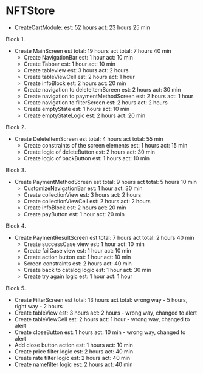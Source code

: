 # NFTStore
- CreateCartModule: 
est: 52 hours
act: 23 hours 25 min

Block 1.
- Create MainScreen
est total: 19 hours
act total: 7 hours 40 min
    - Create NavigationBar
    est: 1 hour
    act: 10 min
    - Create Tabbar
    est: 1 hour
    act: 10 min
    - Create tableview
    est: 3 hours
    act: 2 hours
    - Create tableViewCell
    est: 2 hours
    act: 1 hour
    - Create infoBlock
    est: 2 hours
    act: 20 min
    - Create navigation to deleteItemScreen
    est: 2 hours
    act: 30 min
    - Create navigation to paymentMethodScreen
    est: 2 hours
    act: 1 hour
    - Create navigation to filterScreen
    est: 2 hours
    act: 2 hours
    - Create emptyState
    est: 1 hours
    act: 10 min
    - Create emptyStateLogic
    est: 2 hours
    act: 20 min

Block 2.
- Create DeleteItemScreen
est total: 4 hours
act total: 55 min
    - Create constraints of the screen elements
    est: 1 hours
    act: 15 min
    - Create logic of deleteButton
    est: 2 hours
    act: 30 min
    - Create logic of backButton
    est: 1 hours
    act: 10 min

Block 3.
- Create PaymentMethodScreen
est total: 9 hours
act total: 5 hours 10 min
    - CustomizeNavigationBar
    est: 1 hour
    act: 30 min
    - Create collectionView
    est: 3 hours
    act: 2 hours
    - Create collectionViewCell
    est: 2 hours
    act: 2 hours
    - Create infoBlock
    est: 2 hours
    act: 20 min
    - Create payButton
    est: 1 hour
    act: 20 min

Block 4.
- Create PaymentResultScreen
est total: 7 hours
act total: 2 hours 40 min
    - Create successCase view
    est: 1 hour
    act: 10 min
    - Create failCase view
    est: 1 hour
    act: 10 min
    - Create action button
    est: 1 hour
    act: 10 min
    - Screen constraints
    est: 2 hours
    act: 40 min
    - Create back to catalog logic
    est: 1 hour
    act: 30 min
    - Create try again logic
    est: 1 hour
    act: 1 hour

Block 5.
- Create FilterScreen
est total: 13 hours
act total: wrong way - 5 hours, right way - 2 hours
- Create tableView
est: 3 hours
act: 2 hours - wrong way, changed to alert
- Create tableViewCell
est: 2 hours
act: 1 hour - wrong way, changed to alert
- Create closeButton
est: 1 hours
act: 10 min - wrong way, changed to alert
- Add close button action
est: 1 hours
act: 10 min
- Create price filter logic
est: 2 hours
act: 40 min
- Create rate filter logic
est: 2 hours
act: 40 min
- Create namefilter logic
est: 2 hours
act: 40 min
